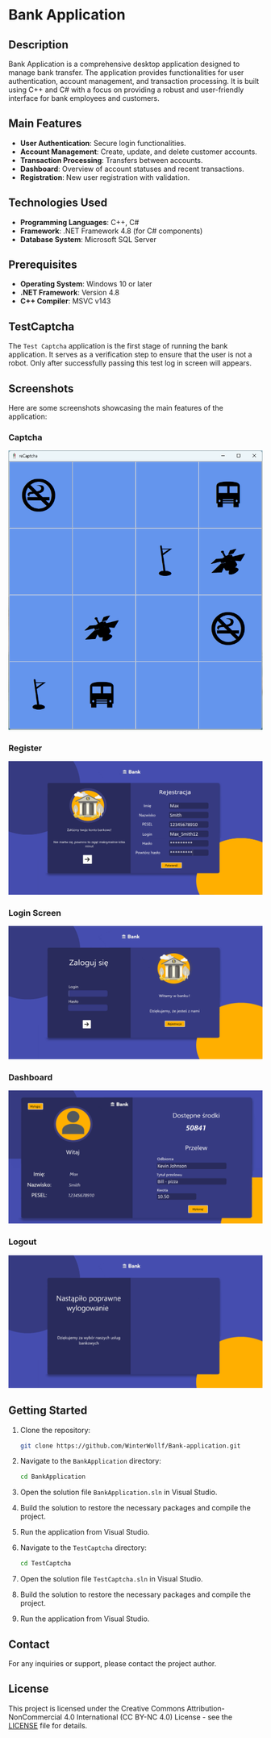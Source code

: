 # Bank Application

## Description

Bank Application is a comprehensive desktop application designed to manage bank transfer. The application provides functionalities for user authentication, account management, and transaction processing. It is built using C++ and C# with a focus on providing a robust and user-friendly interface for bank employees and customers.

## Main Features

- **User Authentication**: Secure login functionalities.
- **Account Management**: Create, update, and delete customer accounts.
- **Transaction Processing**: Transfers between accounts.
- **Dashboard**: Overview of account statuses and recent transactions.
- **Registration**: New user registration with validation.

## Technologies Used

- **Programming Languages**: C++, C#
- **Framework**: .NET Framework 4.8 (for C# components)
- **Database System**: Microsoft SQL Server

## Prerequisites

- **Operating System**: Windows 10 or later
- **.NET Framework**: Version 4.8
- **C++ Compiler**: MSVC v143

## TestCaptcha

The `Test Captcha` application is the first stage of running the bank application. It serves as a verification step to ensure that the user is not a robot. Only after successfully passing this test log in screen will appears.

## Screenshots

Here are some screenshots showcasing the main features of the application:

### **Captcha**
![Captcha](screenshots/captcha.png)

### **Register**
![Register](screenshots/register.png)

### **Login Screen**
![Login Screen](screenshots/login.png)

### **Dashboard**
![Dashboard](screenshots/dashboard.png)

### **Logout**
![Logout](screenshots/logout.png)

## Getting Started

1. Clone the repository:
    ```sh
    git clone https://github.com/WinterWollf/Bank-application.git
    ```

2. Navigate to the `BankApplication` directory:
   ```sh
   cd BankApplication
   ```
   
3. Open the solution file `BankApplication.sln` in Visual Studio.

4. Build the solution to restore the necessary packages and compile the project.

5. Run the application from Visual Studio.

6. Navigate to the `TestCaptcha` directory:
   ```sh
   cd TestCaptcha
   ```

7. Open the solution file `TestCaptcha.sln` in Visual Studio.

8. Build the solution to restore the necessary packages and compile the project.

9. Run the application from Visual Studio.

## Contact

For any inquiries or support, please contact the project author.

## License

This project is licensed under the Creative Commons Attribution-NonCommercial 4.0 International (CC BY-NC 4.0) License - see the [LICENSE](LICENSE.txt) file for details.
